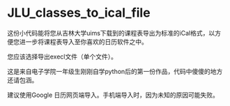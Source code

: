 # JLU_classes_to_ical_file

这份小代码能将您从吉林大学uims下载到的课程表导出为标准的iCal格式，以方便您进一步将课程表导入至你喜欢的日历软件之中。

您应该选择导出execl文件（单个文件）。

这是来自电子学院一年级生刚刚自学python后的第一份作品，代码中傻傻的地方还请包涵。

建议使用Google 日历网页端导入。手机端导入时，因为未知的原因可能失败。
